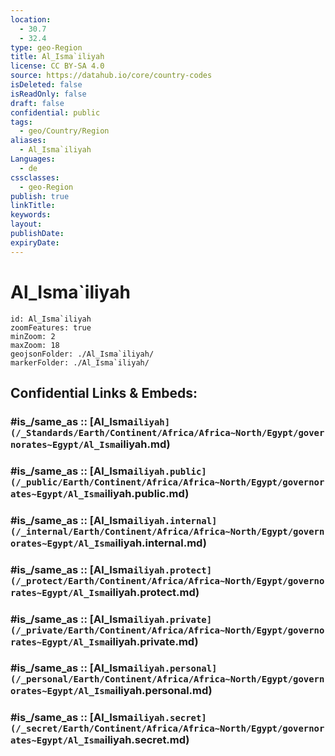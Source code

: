 ```yaml
---
location:
  - 30.7
  - 32.4
type: geo-Region
title: Al_Isma`iliyah
license: CC BY-SA 4.0
source: https://datahub.io/core/country-codes
isDeleted: false
isReadOnly: false
draft: false
confidential: public
tags:
  - geo/Country/Region
aliases:
  - Al_Isma`iliyah
Languages:
  - de
cssclasses:
  - geo-Region
publish: true
linkTitle:
keywords:
layout:
publishDate:
expiryDate:
---
```


# Al_Isma`iliyah

```leaflet
id: Al_Isma`iliyah
zoomFeatures: true 
minZoom: 2 
maxZoom: 18
geojsonFolder: ./Al_Isma`iliyah/
markerFolder: ./Al_Isma`iliyah/
```


## Confidential Links & Embeds: 

### #is_/same_as :: [Al_Isma`iliyah](/_Standards/Earth/Continent/Africa/Africa~North/Egypt/governorates~Egypt/Al_Isma`iliyah.md) 

### #is_/same_as :: [Al_Isma`iliyah.public](/_public/Earth/Continent/Africa/Africa~North/Egypt/governorates~Egypt/Al_Isma`iliyah.public.md) 

### #is_/same_as :: [Al_Isma`iliyah.internal](/_internal/Earth/Continent/Africa/Africa~North/Egypt/governorates~Egypt/Al_Isma`iliyah.internal.md) 

### #is_/same_as :: [Al_Isma`iliyah.protect](/_protect/Earth/Continent/Africa/Africa~North/Egypt/governorates~Egypt/Al_Isma`iliyah.protect.md) 

### #is_/same_as :: [Al_Isma`iliyah.private](/_private/Earth/Continent/Africa/Africa~North/Egypt/governorates~Egypt/Al_Isma`iliyah.private.md) 

### #is_/same_as :: [Al_Isma`iliyah.personal](/_personal/Earth/Continent/Africa/Africa~North/Egypt/governorates~Egypt/Al_Isma`iliyah.personal.md) 

### #is_/same_as :: [Al_Isma`iliyah.secret](/_secret/Earth/Continent/Africa/Africa~North/Egypt/governorates~Egypt/Al_Isma`iliyah.secret.md)


